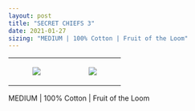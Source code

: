 ```yaml
---
layout: post
title: "SECRET CHIEFS 3"
date: 2021-01-27
sizing: "MEDIUM | 100% Cotton | Fruit of the Loom"
---
```




<table style="width:100%;"><tr><td style="vertical-align:top;">
      <figure class="tmblr-full" data-orig-height="2048" data-orig-width="1365" data-orig-src="https://concertshirts.netlify.app/shirts/0175/0175-01.jpg"><img src="https://64.media.tumblr.com/48f1193aa935d3d73eceb7e595864338/1a0a79f6524d68b6-cc/s540x810/4a0ae94abcb0d719255741f85f60bd7c44233d2a.jpg" data-orig-height="2048" data-orig-width="1365" data-orig-src="https://concertshirts.netlify.app/shirts/0175/0175-01.jpg"/></figure></td>
    <td style="vertical-align:top;">
      <figure class="tmblr-full" data-orig-height="2048" data-orig-width="1365" data-orig-src="https://concertshirts.netlify.app/shirts/0175/0175-02.jpg"><img src="https://64.media.tumblr.com/5dc8d3c885a3695b2a63cbc5d6114fca/1a0a79f6524d68b6-ba/s540x810/d981e9da1661274674e68afc2fef96fb8f49a63a.jpg" data-orig-height="2048" data-orig-width="1365" data-orig-src="https://concertshirts.netlify.app/shirts/0175/0175-02.jpg"/></figure></td>
  </tr></table><p>
  MEDIUM | 100% Cotton | Fruit of the Loom
</p>
